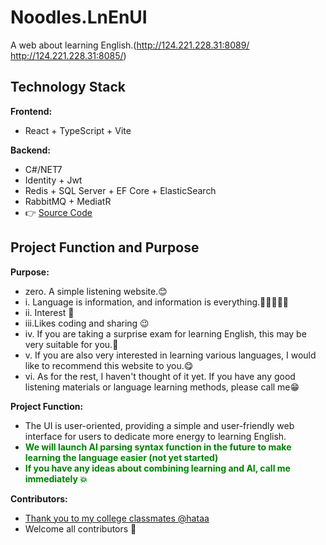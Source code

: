 # Noodles.LnEnUI
A web about learning English.(http://124.221.228.31:8089/  http://124.221.228.31:8085/)

## Technology Stack

**Frontend:**
  - React + TypeScript + Vite

**Backend:**

- C#/NET7
- Identity + Jwt
- Redis + SQL Server + EF Core + ElasticSearch
- RabbitMQ + MediatR
- 👉 [Source Code](https://github.com/SYYYanyangyu/Noodles.LnEn)

## Project Function and Purpose

**Purpose:**
  - zero.  A simple listening website.😊
  - i.  Language is information, and information is everything.👋👋🏻👋🏿
  - ii. Interest 🤣
  - iii.Likes coding and sharing 😉
  - iv. If you are taking a surprise exam for learning English, this may be very suitable for you.🤤
  - v.  If you are also very interested in learning various languages, I would like to recommend this website to you.😋
  - vi. As for the rest, I haven't thought of it yet. If you have any good listening materials or language learning methods, please call me😁 

**Project Function:**

  - The UI is user-oriented, providing a simple and user-friendly web interface for users to dedicate more energy to learning English.
  - <font color=#008000>**We will launch AI parsing syntax function in the future to make learning the language easier (not yet started)**</font>
  - <font color=#008000>**If you have any ideas about combining learning and AI, call me immediately 💥**</font>

**Contributors:**
  - [Thank you to my college classmates @hataa](https://github.com/hata33)
  - Welcome all contributors 🥳
